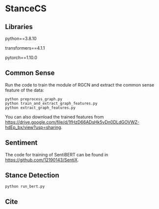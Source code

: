 # StanceCS

## Libraries
python==3.8.10

transformers==4.1.1

pytorch==1.10.0

## Common Sense
Run the code to train the module of RGCN and extract the common sense feature of the data:
```
python preprocess_graph.py
python train_and_extract_graph_features.py
python extract_graph_features.py
```
You can also download the trained features from https://drive.google.com/file/d/1fHzD66ADsHk5vDn0DLdGOVWZ-hdEp_bx/view?usp=sharing.

## Sentiment
The code for training of SentiBERT can be found in https://github.com/12190143/SentiX.

## Stance Detection
```
python run_bert.py
```
## Cite

